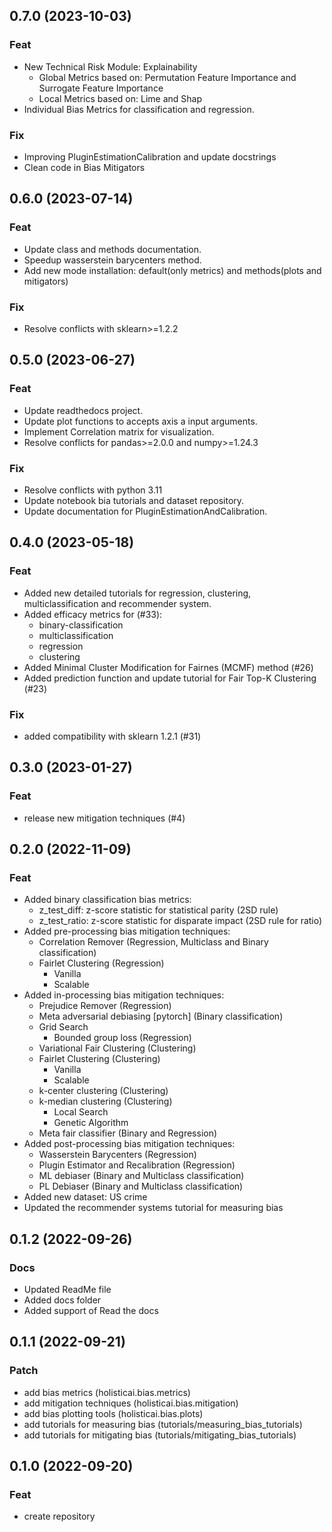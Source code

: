 ## 0.7.0 (2023-10-03)

### Feat
- New Technical Risk Module: Explainability
    - Global Metrics based on: Permutation Feature Importance and Surrogate Feature Importance
    - Local Metrics based on: Lime and Shap
- Individual Bias Metrics for classification and regression.

### Fix
- Improving PluginEstimationCalibration and update docstrings
- Clean code in Bias Mitigators

## 0.6.0 (2023-07-14)

### Feat
- Update class and methods documentation.
- Speedup wasserstein barycenters method.
- Add new mode installation: default(only metrics) and methods(plots and mitigators)

### Fix
- Resolve conflicts with sklearn>=1.2.2

## 0.5.0 (2023-06-27)

### Feat
- Update readthedocs project.
- Update plot functions to accepts axis a input arguments.
- Implement Correlation matrix for visualization.
- Resolve conflicts for pandas>=2.0.0 and numpy>=1.24.3

### Fix
- Resolve conflicts with python 3.11
- Update notebook bia tutorials and dataset repository.
- Update documentation for PluginEstimationAndCalibration.

## 0.4.0 (2023-05-18)

### Feat
- Added new detailed tutorials for regression, clustering, multiclassification and recommender system.
- Added efficacy metrics for (#33):
    - binary-classification
    - multiclassification
    - regression
    - clustering
- Added Minimal Cluster Modification for Fairnes (MCMF) method (#26)
- Added prediction function and update tutorial for Fair Top-K Clustering (#23)

### Fix

- added compatibility with sklearn 1.2.1 (#31)

## 0.3.0 (2023-01-27)

### Feat

- release new mitigation techniques (#4)

## 0.2.0 (2022-11-09)

### Feat

- Added binary classification bias metrics:
    - z_test_diff: z-score statistic for statistical parity (2SD rule)
    - z_test_ratio: z-score statistic for disparate impact (2SD rule for ratio)
- Added pre-processing bias mitigation techniques:
    - Correlation Remover (Regression, Multiclass and Binary classification)
    - Fairlet Clustering (Regression)
        - Vanilla
        - Scalable
- Added in-processing bias mitigation techniques:
    - Prejudice Remover (Regression)
    - Meta adversarial debiasing [pytorch] (Binary classification)
    - Grid Search
        - Bounded group loss (Regression)
    - Variational Fair Clustering (Clustering)
    - Fairlet Clustering (Clustering)
        - Vanilla
        - Scalable
    - k-center clustering (Clustering)
    - k-median clustering (Clustering)
        - Local Search
        - Genetic Algorithm
    - Meta fair classifier (Binary and Regression)
- Added post-processing bias mitigation techniques:
    - Wasserstein Barycenters (Regression)
    - Plugin Estimator and Recalibration (Regression)
    - ML debiaser (Binary and Multiclass classification)
    - PL Debiaser (Binary and Multiclass classification)
- Added new dataset: US crime
- Updated the recommender systems tutorial for measuring bias

## 0.1.2 (2022-09-26)

### Docs

- Updated ReadMe file
- Added docs folder
- Added support of Read the docs

## 0.1.1 (2022-09-21)

### Patch

- add bias metrics (holisticai.bias.metrics)
- add mitigation techniques (holisticai.bias.mitigation)
- add bias plotting tools (holisticai.bias.plots)
- add tutorials for measuring bias (tutorials/measuring_bias_tutorials)
- add tutorials for mitigating bias (tutorials/mitigating_bias_tutorials)

## 0.1.0 (2022-09-20)

### Feat

- create repository
